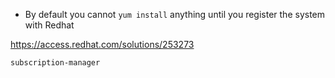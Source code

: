 
* By default you cannot `yum install` anything until you register the system with Redhat

https://access.redhat.com/solutions/253273

```
subscription-manager
```
